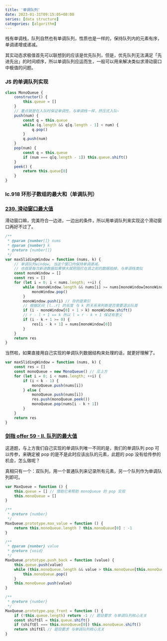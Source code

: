 ```yaml
---
title: '单调队列'
date: 2023-01-31T09:15:05+08:00
series: [data structure]
categories: [algorithm]
---
```


栈有单调栈，队列自然也有单调队列，性质也是一样的，保持队列内的元素有序，单调递增或递减。

其实动态求极值首先可以联想到的应该是优先队列，但是，优先队列无法满足「先进先出」的时间顺序，所以单调队列应运而生，一般可以用来解决类似求滑动窗口中极值的问题。

### JS 的单调队列实现

```js
class MonoQueue {
    constructor() {
        this.queue = []
    }
    // 重点就是在入队时保证单调性，与单调栈一样，挤压式入队~
    push(num) {
        const q = this.queue
        while (q.length && q[q.length - 1] < num) {
            q.pop()
        }
        q.push(num)
    }
    pop(num) {
        const q = this.queue
        if (num === q[q.length - 1]) this.queue.shift()
    }
    peek() {
        return this.queue[0]
    }
}
```

### lc.918 环形子数组的最大和（单调队列）

### [239. 滑动窗口最大值](https://leetcode.cn/problems/sliding-window-maximum/)

滑动窗口嘛，完美符合一边进，一边出的条件，所以用单调队列来实现这个滑动窗口再好不过了。

```js
/**
 * @param {number[]} nums
 * @param {number} k
 * @return {number[]}
 */
var maxSlidingWindow = function (nums, k) {
    // 单调队列window, 当这个窗口内保持单调递减，
    // 也就是每次新进数据如果够大就把阻拦在其之前的数据拍掉，与单调栈类似
    const monoWindow = []
    const res = []
    for (let i = 0; i < nums.length; ++i) {
        while (monoWindow.length && nums[i] >= nums[monoWindow[monoWindow.length - 1]]) {
            monoWindow.pop()
        }
        monoWindow.push(i) // 存的是索引
        // 根据区间 [l..r] 的长度 与 k 的关系来判断是否需要退出队首
        if (i - monoWindow[0] + 1 > k) monoWindow.shift()
        // r - l + 1 == k 所以 l = r - k + 1 保证有意义
        if (i - k + 1 >= 0) {
            res[i - k + 1] = nums[monoWindow[0]]
        }
    }
    return res
}
```

当然啦，如果直接用自己实现的单调队列数据结构来处理的话，就更好理解了。

```js
var maxSlidingWindow = function (nums, k) {
    const res = []
    const monoQueue = new MonoQueue() // 见上方
    for (let i = 0; i < nums.length; ++i) {
        if (i < k - 1) {
            monoQueue.push(nums[i])
        } else {
            monoQueue.push(nums[i])
            res.push(monoQueue.peek())
            monoQueue.pop(nums[i - k + 1])
        }
    }
    return res
}
```

### [剑指 offer 59 - II. 队列的最大值](https://leetcode.cn/problems/dui-lie-de-zui-da-zhi-lcof/)

这道题，与上方我们自己实现的单调队列唯一不同的是，我们的单调队列 pop 可以传参，来确定被 pop 的是不是此时应该出队的元素，此题的 pop 没有给传参的机会，怎么做呢？

真相只有一个：双队列，用一个普通队列来记录所有元素，另一个队列作为单调队列即可。

```js
var MaxQueue = function () {
    this.queue = [] // 借助它来帮助 monoQueue 的 pop 实现
    this.monoQueue = []
}

/**
 * @return {number}
 */
MaxQueue.prototype.max_value = function () {
    return this.monoQueue.length ? this.monoQueue[0] : -1
}

/**
 * @param {number} value
 * @return {void}
 */
MaxQueue.prototype.push_back = function (value) {
    this.queue.push(value)
    while (this.monoQueue.length && value > this.monoQueue[this.monoQueue.length - 1]) {
        this.monoQueue.pop()
    }
    this.monoQueue.push(value)
}

/**
 * @return {number}
 */
MaxQueue.prototype.pop_front = function () {
    if (!this.queue.length) return -1 // 题目要求 与单调队列核心无关
    const shiftEl = this.queue.shift()
    if (shiftEl === this.monoQueue[0]) this.monoQueue.shift()
    return shiftEl // 题目要求 与单调队列核心无关
}
```
